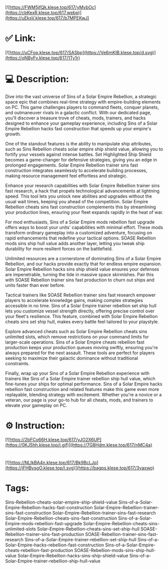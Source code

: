 [![https://FWM5jfQk.klese.top/617/yMvbOc](https://cbKexR.klese.top/617.webp)](https://uEksV.klese.top/617/b7MPEKwJ)
# ✅ Link:
[![https://uCFop.klese.top/617/SASbp](https://Ve6mKIB.klese.top/d.svg)](https://qNByFv.klese.top/617/1Ty1r)
# 💻 Description:
Dive into the vast universe of Sins of a Solar Empire Rebellion, a strategic space epic that combines real-time strategy with empire-building elements on PC. This game challenges players to command fleets, conquer planets, and outmaneuver rivals in a galactic conflict. With our dedicated page, you'll discover a treasure trove of cheats, mods, trainers, and hacks designed to enhance your gameplay experience, including Sins of a Solar Empire Rebellion hacks fast construction that speeds up your empire's growth.



One of the standout features is the ability to manipulate ship attributes, such as Sins Rebellion cheats solar empire ship shield value, allowing you to fortify your vessels against intense battles. Set Highlighted Ship Shield becomes a game-changer for defensive strategies, giving you an edge in prolonged engagements. Solar Empire Rebellion trainer sins fast construction integrates seamlessly to accelerate building processes, making resource management feel effortless and strategic.



Enhance your research capabilities with Solar Empire Rebellion trainer sins fast research, a hack that propels technological advancements at lightning speed. This tool lets you unlock new abilities and upgrades without the usual wait times, keeping you ahead of the competition. Solar Empire Rebellion cheats sins fast construction complements this by streamlining your production lines, ensuring your fleet expands rapidly in the heat of war.



For mod enthusiasts, Sins of a Solar Empire mods rebellion fast upgrade offers ways to boost your units' capabilities with minimal effort. These mods transform ordinary gameplay into a customized adventure, focusing on rapid enhancements that redefine your tactical options. SOASE Rebellion mods sins ship hull value adds another layer, letting you tweak ship durability for more resilient forces on the battlefield.



Unlimited resources are a cornerstone of dominating Sins of a Solar Empire Rebellion, and our hacks provide exactly that for endless empire expansion. Solar Empire Rebellion hacks sins ship shield value ensures your defenses are impenetrable, turning the tide in massive space skirmishes. Pair this with SOASE Rebellion trainer sins fast production to churn out ships and units faster than ever before.



Tactical trainers like SOASE Rebellion trainer sins fast research empower players to accelerate knowledge gains, making complex strategies accessible in no time. Sins of a Solar Empire trainer rebellion set ship hull lets you customize vessel strength directly, offering precise control over your fleet's resilience. This feature, combined with Solar Empire Rebellion cheats sins set ship hull, makes every battle feel tailored to your playstyle.



Explore advanced cheats such as Solar Empire Rebellion cheats sins unlimited slots, which remove restrictions on your command limits for larger-scale operations. Sins of a Solar Empire cheats rebellion fast production keeps your production queues moving swiftly, ensuring you're always prepared for the next assault. These tools are perfect for players seeking to maximize their galactic dominance without traditional constraints.



Finally, wrap up your Sins of a Solar Empire Rebellion experience with trainers like Sins of a Solar Empire trainer rebellion ship hull value, which fine-tunes your ships for optimal performance. Sins of a Solar Empire hacks rebellion fast construction and related features make this game even more replayable, blending strategy with excitement. Whether you're a novice or a veteran, our page is your go-to hub for all cheats, mods, and trainers to elevate your gameplay on PC.

# ⚙️ Instruction:
[![https://2bFCo66H.klese.top/617/yJO2X6UP](https://0KJ5hh.klese.top/i.gif)](https://7G8Hdm.klese.top/617/nMC4a)
#
[![https://NLIkBA4n.klese.top/617/Bk9BcLJq](https://jFHBysgO.klese.top/l.svg)](https://bagps.klese.top/617/3yaxwo)
# Tags:
Sins-Rebellion-cheats-solar-empire-ship-shield-value Sins-of-a-Solar-Empire-Rebellion-hacks-fast-construction Solar-Empire-Rebellion-trainer-sins-fast-construction Solar-Empire-Rebellion-trainer-sins-fast-research Solar-Empire-Rebellion-cheats-sins-fast-construction Sins-of-a-Solar-Empire-mods-rebellion-fast-upgrade Solar-Empire-Rebellion-cheats-sins-unlimited-slots Solar-Empire-Rebellion-cheats-sins-set-ship-hull SOASE-Rebellion-trainer-sins-fast-production SOASE-Rebellion-trainer-sins-fast-research Sins-of-a-Solar-Empire-trainer-rebellion-set-ship-hull Sins-of-a-Solar-Empire-hacks-rebellion-fast-construction Sins-of-a-Solar-Empire-cheats-rebellion-fast-production SOASE-Rebellion-mods-sins-ship-hull-value Solar-Empire-Rebellion-hacks-sins-ship-shield-value Sins-of-a-Solar-Empire-trainer-rebellion-ship-hull-value






